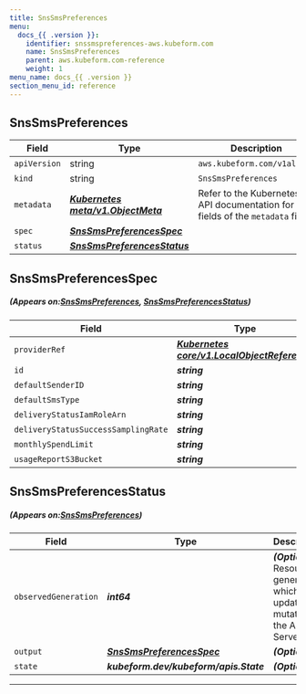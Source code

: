 ```yaml
---
title: SnsSmsPreferences
menu:
  docs_{{ .version }}:
    identifier: snssmspreferences-aws.kubeform.com
    name: SnsSmsPreferences
    parent: aws.kubeform.com-reference
    weight: 1
menu_name: docs_{{ .version }}
section_menu_id: reference
---
```


## SnsSmsPreferences
| Field | Type | Description |
| ------ | ----- | ----------- |
| `apiVersion` | string | `aws.kubeform.com/v1alpha1` |
|    `kind` | string | `SnsSmsPreferences` |
| `metadata` | ***[Kubernetes meta/v1.ObjectMeta](https://kubernetes.io/docs/reference/generated/kubernetes-api/v1.13/#objectmeta-v1-meta)***|Refer to the Kubernetes API documentation for the fields of the `metadata` field.|
| `spec` | ***[SnsSmsPreferencesSpec](#SnsSmsPreferencesSpec)***||
| `status` | ***[SnsSmsPreferencesStatus](#SnsSmsPreferencesStatus)***||
## SnsSmsPreferencesSpec
##### (Appears on:[SnsSmsPreferences](#SnsSmsPreferences), [SnsSmsPreferencesStatus](#SnsSmsPreferencesStatus))
| Field | Type | Description |
| ------ | ----- | ----------- |
| `providerRef` | ***[Kubernetes core/v1.LocalObjectReference](https://kubernetes.io/docs/reference/generated/kubernetes-api/v1.13/#localobjectreference-v1-core)***||
| `id` | ***string***||
| `defaultSenderID` | ***string***| ***(Optional)*** |
| `defaultSmsType` | ***string***| ***(Optional)*** |
| `deliveryStatusIamRoleArn` | ***string***| ***(Optional)*** |
| `deliveryStatusSuccessSamplingRate` | ***string***| ***(Optional)*** |
| `monthlySpendLimit` | ***string***| ***(Optional)*** |
| `usageReportS3Bucket` | ***string***| ***(Optional)*** |
## SnsSmsPreferencesStatus
##### (Appears on:[SnsSmsPreferences](#SnsSmsPreferences))
| Field | Type | Description |
| ------ | ----- | ----------- |
| `observedGeneration` | ***int64***| ***(Optional)*** Resource generation, which is updated on mutation by the API Server.|
| `output` | ***[SnsSmsPreferencesSpec](#SnsSmsPreferencesSpec)***| ***(Optional)*** |
| `state` | ***kubeform.dev/kubeform/apis.State***| ***(Optional)*** |
---

